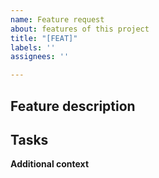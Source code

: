 ```yaml
---
name: Feature request
about: features of this project
title: "[FEAT]"
labels: ''
assignees: ''

---
```


**Feature description**
- 

**Tasks**
- 


**Additional context**
